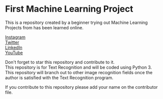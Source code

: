 # First Machine Learning Project

This is a repository created by a beginner trying out Machine Learning Projects from has been learned online.


[Instagram](https://www.instagram.com/anshsharma17_/) <br/>
[Twitter](https://twitter.com/anshs17_) <br/>
[LinkedIn](https://www.linkedin.com/in/ansh-sharma-73a5051a6/) <br/>
[YouTube](https://www.youtube.com/channel/UCezjqwLWu4OfM0__kMh5VEQ?) <br/>


Don't forget to star this repository and contribute to it. <br/>
This repository is for Text Recognition and will be coded using Python 3. <br/>
This repository will branch out to other image recognition fields once the author is satisfied with the Text Recognition program. <br/>

If you contribute to this repository please add your name on the contributor file. <br/>